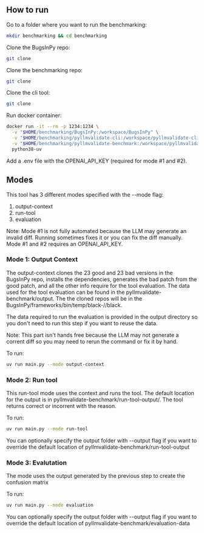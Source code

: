 ## How to run

Go to a folder where you want to run the benchmarking:

```bash
mkdir benchmarking && cd benchmarking
```

Clone the BugsInPy repo:

```bash
git clone
```

Clone the benchmarking repo:

```bash
git clone
```

Clone the cli tool:

```bash
git clone
```

Run docker container:

```bash
docker run -it --rm -p 1234:1234 \
  -v "$HOME/benchmarking/BugsInPy:/workspace/BugsInPy" \
  -v "$HOME/benchmarking/pyllmvalidate-cli:/workspace/pyllmvalidate-cli" \
  -v "$HOME/benchmarking/pyllmvalidate-benchmark:/workspace/pyllmvalidate-benchmark" \
  python38-uv
```

Add a .env file with the OPENAI_API_KEY (required for mode #1 and #2).

## Modes

This tool has 3 different modes specified with the --mode flag:

1. output-context
2. run-tool
3. evaluation

Note: Mode #1 is not fully automated because the LLM may generate an invalid diff. Running sometimes fixes it or you can fix the diff manually. Mode #1 and #2 requires an OPENAI_API_KEY.

### Mode 1: Output Context

The output-context clones the 23 good and 23 bad versions in the BugsInPy repo, installs the dependencies, generates the bad patch from the good patch, and all the other info require for the tool evaluation. The data used for the tool evaluation can be found in the pyllmvalidate-benchmark/output. The the cloned repos will be in the BugsInPy/frameworks/bin/temp/black-<bug-number>/<version>/black.

The data required to run the evaluation is provided in the output directory so you don't need to run this step if you want to reuse the data.

Note: This part isn't hands free because the LLM may not generate a corrent diff so you may need to rerun the command or fix it by hand.

To run:

```bash
uv run main.py --mode output-context
```

### Mode 2: Run tool

This run-tool mode uses the context and runs the tool. The default location for the output is in pyllmvalidate-benchmark/run-tool-output/. The tool returns correct or incorrent with the reason.

To run:

```bash
uv run main.py --mode run-tool
```

You can optionally specify the output folder with --output flag if you want to override the default location of pyllmvalidate-benchmark/run-tool-output

### Mode 3: Evalutation

The mode uses the output generated by the previous step to create the confusion matrix

To run:

```bash
uv run main.py --mode evaluation
```

You can optionally specify the output folder with --output flag if you want to override the default location of pyllmvalidate-benchmark/evaluation-data
